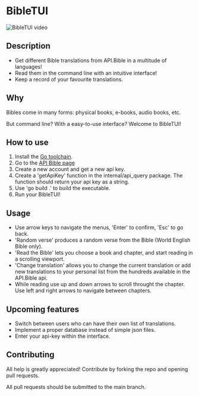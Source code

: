 # BibleTUI

![BibleTUI video](BibleTUI.gif)

## Description
- Get different Bible translations from API.Bible in a multitude of languages!
- Read them in the command line with an intuitive interface!
- Keep a record of your favourite translations.

## Why
Bibles come in many forms: physical books, e-books, audio books, etc.

But command line? With a easy-to-use interface? Welcome to BibleTUI!

## How to use
1.  Install the [Go toolchain](https://go.dev/dl/).
2.  Go to the [API Bible page](https://scripture.api.bible/)
3.  Create a new account and get a new api key.
4.  Create a 'getApiKey' function in the internal/api_query package. The function should return your api key as a string.
5.  Use 'go build .' to build the executable.
6.  Run your BibleTUI!

## Usage
- Use arrow keys to navigate the menus, 'Enter' to confirm, 'Esc' to go back.
- 'Random verse' produces a random verse from the Bible (World English Bible only).
- 'Read the Bible' lets you choose a book and chapter, and start reading in a scrolling viewport.
- 'Change translation' allows you to change the current translation or add new translations to your personal list from the hundreds available in the API.Bible api.
- While reading use up and down arrows to scroll throught the chapter. Use left and right arrows to navigate between chapters.

## Upcoming features
- Switch between users who can have their own list of translations.
- Implement a proper database instead of simple json files.
- Enter your api-key within the interface.

## Contributing
All help is greatly appreciated! Contribute by forking the repo and opening pull requests.

All pull requests should be submitted to the main branch.